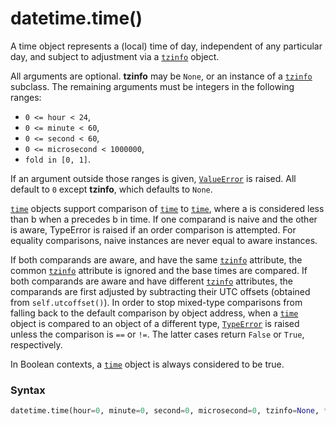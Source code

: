 # datetime.time()

A time object represents a (local) time of day, independent of any particular day, and subject to adjustment via a [`tzinfo`](/modules/datetime/tzinfo/) object.

All arguments are optional. **tzinfo** may be `None`, or an instance of a [`tzinfo`](/modules/datetime/tzinfo/) subclass. The remaining arguments must be integers in the following ranges:

* `0 <= hour < 24`,
* `0 <= minute < 60`,
* `0 <= second < 60`,
* `0 <= microsecond < 1000000`,
* `fold in [0, 1]`.

If an argument outside those ranges is given, [`ValueError`](/exceptions/ValueError.md) is raised. All default to `0` except **tzinfo**, which defaults to `None`.

[`time`](/modules/datetime/time/) objects support comparison of [`time`](/modules/datetime/time/) to [`time`](/modules/datetime/time/), where a is considered less than b when a precedes b in time. If one comparand is naive and the other is aware, TypeError is raised if an order comparison is attempted. For equality comparisons, naive instances are never equal to aware instances.

If both comparands are aware, and have the same [`tzinfo`](/modules/datetime/time/tzinfo.md) attribute, the common [`tzinfo`](/modules/datetime/time/tzinfo.md) attribute is ignored and the base times are compared. If both comparands are aware and have different [`tzinfo`](/modules/datetime/time/tzinfo.md) attributes, the comparands are first adjusted by subtracting their UTC offsets (obtained from `self.utcoffset()`). In order to stop mixed-type comparisons from falling back to the default comparison by object address, when a [`time`](/modules/datetime/time/) object is compared to an object of a different type, [`TypeError`](/exceptions/TypeError.md) is raised unless the comparison is `==` or `!=`. The latter cases return `False` or `True`, respectively.

In Boolean contexts, a [`time`](/modules/datetime/time/) object is always considered to be true.

### Syntax

```python
datetime.time(hour=0, minute=0, second=0, microsecond=0, tzinfo=None, *, fold=0)
```